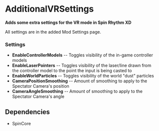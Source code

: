 # AdditionalVRSettings
**Adds some extra settings for the VR mode in Spin Rhythm XD**

All settings are in the added Mod Settings page.

### Settings
- **EnableControllerModels** -- Toggles visibility of the in-game controller models
- **EnableLaserPointers** -- Toggles visibility of the laser/line drawn from the controller model to the point the input is being casted to
- **EnableWorldParticles** -- Toggles visibility of the world "dust" particles
- **CameraPositionSmoothing** -- Amount of smoothing to apply to the Spectator Camera's position
- **CameraAngleSmoothing** -- Amount of smoothing to apply to the Spectator Camera's angle

## Dependencies
- SpinCore